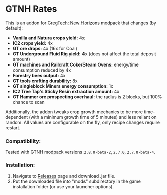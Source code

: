 # GTNH Rates

This is an addon for [GregTech: New Horizons](https://github.com/GTNewHorizons/GT-New-Horizons-Modpack) modpack that changes (by default):

- **Vanilla and Natura crops yield:** 4x
- **IC2 crops yield:** 4x
- **GT ore drops:** 4x (16x for Coal)
- **GT Underground Fluid Rig yield:** 4x (does not affect the total deposit amount)
- **GT machines and Railcraft Coke/Steam Ovens:** energy/time consumption reduced by 4x
- **Forestry bees output:** 4x
- **GT tools crafting durability:** 8x
- **GT singleblock Miners energy consumption:** 1x
- **IC2 Tree Tap's Sticky Resin extraction amount:** 4x
- **GT Hammer ore prospecting overhaul:** the radius is 2 blocks, but 100% chance to scan

Additionally, the addon tweaks crop growth mechanics to be more time-dependent (with a minimum growth time of 5 minutes) and less reliant on random.
All values are configurable on the fly, only recipe changes require restart.

### Compatibility:
Tested with GTNH modpack versions `2.8.0-beta-2`, `2.7.0`, `2.7.0-beta-4`.

### Installation:
1. Navigate to [Releases](https://github.com/Sladki/GTNHRates/releases) page and download .jar file.
2. Put the downloaded file into "mods" subdirectory in the game installation folder (or use your launcher options).

